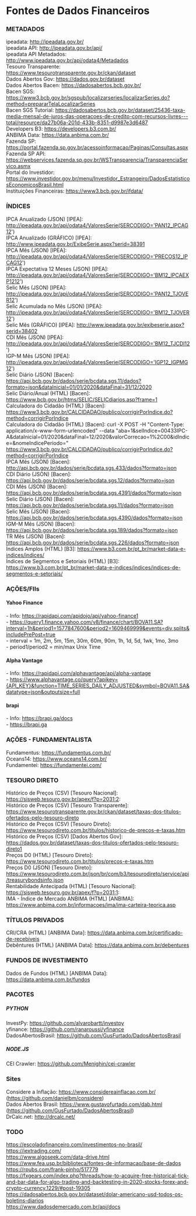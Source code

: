 # Fontes de Dados Financeiros


### METADADOS

ipeadata: http://ipeadata.gov.br/
\
ipeadata API: http://ipeadata.gov.br/api/
\
ipeadata API Metadados: http://www.ipeadata.gov.br/api/odata4/Metadados
\
Tesouro Transparente: https://www.tesourotransparente.gov.br/ckan/dataset
\
Dados Abertos Gov: https://dados.gov.br/dataset
\
Dados Abertos Bacen: https://dadosabertos.bcb.gov.br/
\
Bacen SGS: https://www3.bcb.gov.br/sgspub/localizarseries/localizarSeries.do?method=prepararTelaLocalizarSeries
\
Bacen SGS Tutorial: https://dadosabertos.bcb.gov.br/dataset/25436-taxa-media-mensal-de-juros-das-operacoes-de-credito-com-recursos-livres---total/resource/da27b06a-201d-433b-8351-d9987e3d6487
\
Developers B3: https://developers.b3.com.br/
\
ANBIMA Data: https://data.anbima.com.br/
\
Fazenda SP: https://portal.fazenda.sp.gov.br/acessoinformacao/Paginas/Consultas.aspx
\
Fazenda SP API: https://webservices.fazenda.sp.gov.br/WSTransparencia/TransparenciaServico.asmx
\
Portal do Investidor: https://www.investidor.gov.br/menu/Investidor_Estrangeiro/DadosEstatisticosEconomicosBrasil.html
\
Instituições Financeiras: https://www3.bcb.gov.br/ifdata/


### ÍNDICES

IPCA Anualizado (JSON) [IPEA]: http://ipeadata.gov.br/api/odata4/ValoresSerie(SERCODIGO='PAN12_IPCAG12')
\
IPCA Anualizado (GRÁFICO) [IPEA]: http://www.ipeadata.gov.br/ExibeSerie.aspx?serid=38391
\
IPCA Mês (JSON) [IPEA]: http://ipeadata.gov.br/api/odata4/ValoresSerie(SERCODIGO='PRECOS12_IPCAG12')
\
IPCA Expectativa 12 Meses (JSON) [IPEA]: http://ipeadata.gov.br/api/odata4/ValoresSerie(SERCODIGO='BM12_IPCAEXP1212')
\
Selic Mês (JSON) [IPEA]: http://ipeadata.gov.br/api/odata4/ValoresSerie(SERCODIGO='PAN12_TJOVER12')
\
Selic Acumulada no Mês (JSON) [IPEA]: http://ipeadata.gov.br/api/odata4/ValoresSerie(SERCODIGO='BM12_TJOVER12')
\
Selic Mês (GRÁFICO) [IPEA]: http://www.ipeadata.gov.br/exibeserie.aspx?serid=38402
\
CDI Mês (JSON) [IPEA]: http://ipeadata.gov.br/api/odata4/ValoresSerie(SERCODIGO='BM12_TJCDI12')
\
IGP-M Mês (JSON) [IPEA]: http://ipeadata.gov.br/api/odata4/ValoresSerie(SERCODIGO='IGP12_IGPMG12')
\
Selic Diário (JSON) [Bacen]: https://api.bcb.gov.br/dados/serie/bcdata.sgs.11/dados?formato=json&dataInicial=01/01/2020&dataFinal=31/12/2020
\
Selic Diário/Anual (HTML) [Bacen]: https://www.bcb.gov.br/htms/SELIC/SELICdiarios.asp?frame=1
\
Calculadora do Cidadão (HTML) [Bacen]: https://www3.bcb.gov.br/CALCIDADAO/publico/corrigirPorIndice.do?method=corrigirPorIndice
\
Calculadora do Cidadão (HTML) [Bacen]: curl -X POST -H "Content-Type: application/x-www-form-urlencoded" --data "aba=1&selIndice=00433IPC-A&dataInicial=01/2020&dataFinal=12/2020&valorCorrecao=1%2C00&idIndice=&nomeIndicePeriodo=" https://www3.bcb.gov.br/CALCIDADAO/publico/corrigirPorIndice.do?method=corrigirPorIndice
\
IPCA Mês (JSON) [Bacen]: http://api.bcb.gov.br/dados/serie/bcdata.sgs.433/dados?formato=json
\
CDI Diário (JSON) [Bacen]: https://api.bcb.gov.br/dados/serie/bcdata.sgs.12/dados?formato=json
\
CDI Mês (JSON) [Bacen]: https://api.bcb.gov.br/dados/serie/bcdata.sgs.4391/dados?formato=json
\
Selic Diário (JSON) [Bacen]: https://api.bcb.gov.br/dados/serie/bcdata.sgs.11/dados?formato=json
\
Selic Mês (JSON) [Bacen]: https://api.bcb.gov.br/dados/serie/bcdata.sgs.4390/dados?formato=json
\
IGM-M Mês (JSON) [Bacen]: https://api.bcb.gov.br/dados/serie/bcdata.sgs.189/dados?formato=json
\
TR Mês (JSON) [Bacen]: https://api.bcb.gov.br/dados/serie/bcdata.sgs.226/dados?formato=json
\
Índices Amplos (HTML) [B3]: https://www.b3.com.br/pt_br/market-data-e-indices/indices/
\
Índices de Segmentos e Setoriais (HTML) [B3]: https://www.b3.com.br/pt_br/market-data-e-indices/indices/indices-de-segmentos-e-setoriais/


### AÇÕES/FIIs

#### Yahoo Finance
\- Info: https://rapidapi.com/apidojo/api/yahoo-finance1
\
\- https://query1.finance.yahoo.com/v8/finance/chart/BOVA11.SA?interval=1h&period1=1577847600&period2=1609469999&events=div,splits&includePrePost=true
\
\- interval = 1m, 2m, 5m, 15m, 30m, 60m, 90m, 1h, 1d, 5d, 1wk, 1mo, 3mo
\
\- period1/period2 = min/max Unix Time

#### Alpha Vantage
\- Info: https://rapidapi.com/alphavantage/api/alpha-vantage
\
\- https://www.alphavantage.co/query?apikey={API_KEY}&function=TIME_SERIES_DAILY_ADJUSTED&symbol=BOVA11.SA&datatype=json&outputsize=full

#### brapi
\- Info: https://brapi.ga/docs
\
\- https://brapi.ga


### AÇÕES - FUNDAMENTALISTA

Fundamentus: https://fundamentus.com.br/
\
Oceans14: https://www.oceans14.com.br/
\
Fundamentei: https://fundamentei.com/


### TESOURO DIRETO

Histórico de Preços (CSV) [Tesouro Nacional]: https://sisweb.tesouro.gov.br/apex/f?p=2031:2:
\
Histórico de Preços (CSV) [Tesouro Transparente]: https://www.tesourotransparente.gov.br/ckan/dataset/taxas-dos-titulos-ofertados-pelo-tesouro-direto
\
Histórico de Preços (CSV) [Tesouro Direto]: https://www.tesourodireto.com.br/titulos/historico-de-precos-e-taxas.htm
\
Histórico de Preços (CSV) [Dados Abertos Gov]: https://dados.gov.br/dataset/taxas-dos-titulos-ofertados-pelo-tesouro-direto1
\
Preços D0 (HTML) [Tesouro Direto]: https://www.tesourodireto.com.br/titulos/precos-e-taxas.htm
\
Preços D0 (JSON) [Tesouro Direto]: https://www.tesourodireto.com.br/json/br/com/b3/tesourodireto/service/api/treasurybondsinfo.json
\
Rentabilidade Antecipada (HTML) [Tesouro Nacional]: https://sisweb.tesouro.gov.br/apex/f?p=2031:1:
\
IMA - Índice de Mercado ANBIMA (HTML) [ANBIMA]: https://www.anbima.com.br/informacoes/ima/ima-carteira-teorica.asp


### TÍTULOS PRIVADOS

CRI/CRA (HTML) [ANBIMA Data]: https://data.anbima.com.br/certificado-de-recebiveis
\
Debêntures (HTML) [ANBIMA Data]: https://data.anbima.com.br/debentures


### FUNDOS DE INVESTIMENTO

Dados de Fundos (HTML) [ANBIMA Data]: https://data.anbima.com.br/fundos


### PACOTES

##### PYTHON
InvestPy: https://github.com/alvarobartt/investpy
\
yfinance: https://github.com/ranaroussi/yfinance
\
DadosAbertosBrasil: https://github.com/GusFurtado/DadosAbertosBrasil

##### NODE.JS
CEI Crawler: https://github.com/Menighin/cei-crawler


### Sites

Considere a Inflação: https://www.considereainflacao.com.br/ (https://github.com/danielbm/considere)
\
Dados Abertos Brasil: https://www.gustavofurtado.com/dab.html (https://github.com/GusFurtado/DadosAbertosBrasil)
\
DrCalc.net: http://drcalc.net/


### TODO
https://escoladofinanceiro.com/investimentos-no-brasil/
\
https://iextrading.com/
\
https://www.algoseek.com/data-drive.html
\
https://www.fea.usp.br/biblioteca/fontes-de-informacao/base-de-dados
\
https://rpubs.com/frank-pinho/517779
\
https://fxgears.com/index.php?threads/how-to-acquire-free-historical-tick-and-bar-data-for-algo-trading-and-backtesting-in-2020-stocks-forex-and-crypto-currency.1229/#post-19305
\
https://dadosabertos.bcb.gov.br/dataset/dolar-americano-usd-todos-os-boletins-diarios
\
https://www.dadosdemercado.com.br/api/docs
